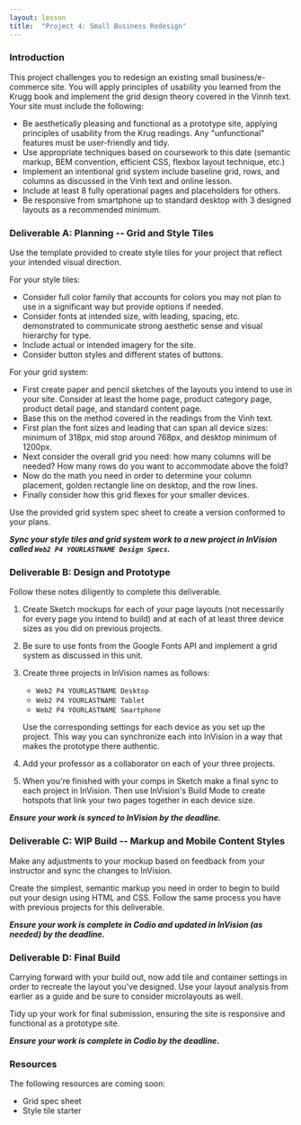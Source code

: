 ```yaml
---
layout: lesson
title:  "Project 4: Small Business Redesign"
---
```


### Introduction

This project challenges you to redesign an existing small business/e-commerce site. You will apply principles of usability you learned from the Krugg book and implement the grid design theory covered in the Vinnh text. Your site must include the following:

* Be aesthetically pleasing and functional as a prototype site, applying principles of usability from the Krug readings. Any "unfunctional" features must be user-friendly and tidy.
* Use appropriate techniques based on coursework to this date (semantic markup, BEM convention, efficient CSS, flexbox layout technique, etc.)
* Implement an intentional grid system include baseline grid, rows, and columns as discussed in the Vinh text and online lesson.
* Include at least 8 fully operational pages and placeholders for others.
* Be responsive from smartphone up to standard desktop with 3 designed layouts as a recommended minimum.


### Deliverable A: Planning -- Grid and Style Tiles

Use the template provided to create style tiles for your project that reflect your intended visual direction. 

For your style tiles:

- Consider full color family that accounts for colors you may not plan to use in a significant way but provide options if needed.
- Consider fonts at intended size, with leading, spacing, etc. demonstrated to communicate strong aesthetic sense and visual hierarchy for type.
- Include actual or intended imagery for the site.
- Consider button styles and different states of buttons.

For your grid system:

- First create paper and pencil sketches of the layouts you intend to use in your site. Consider at least the home page, product category page, product detail page, and standard content page. 
- Base this on the method covered in the readings from the Vinh text.
- First plan the font sizes and leading that can span all device sizes: minimum of 318px, mid stop around 768px, and desktop minimum of 1200px.
- Next consider the overall grid you need: how many columns will be needed? How many rows do you want to accommodate above the fold?
- Now do the math you need in order to determine your column placement, golden rectangle line on desktop, and the row lines. 
- Finally consider how this grid flexes for your smaller devices.

Use the provided grid system spec sheet to create a version conformed to your plans. 

***Sync your style tiles and grid system work to a new project in InVision called `Web2 P4 YOURLASTNAME Design Specs`.***


### Deliverable B: Design and Prototype

Follow these notes diligently to complete this deliverable.

1. Create Sketch mockups for each of your page layouts (not necessarily for every page you intend to build) and at each of at least three device sizes as you did on previous projects.
2. Be sure to use fonts from the Google Fonts API and implement a grid system as discussed in this unit.
3. Create three projects in InVision names as follows:

    * `Web2 P4 YOURLASTNAME Desktop`
    * `Web2 P4 YOURLASTNAME Tablet`
    * `Web2 P4 YOURLASTNAME Smartphone`

    Use the corresponding settings for each device as you set up the project. This way you can synchronize each into InVision in a way that makes the prototype there authentic.

4. Add your professor as a collaborator on each of your three projects.
5. When you're finished with your comps in Sketch make a final sync to each project in InVision. Then use InVision's Build Mode to create hotspots that link your two pages together in each device size.

***Ensure your work is synced to InVision by the deadline.***


### Deliverable C: WIP Build -- Markup and Mobile Content Styles

Make any adjustments to your mockup based on feedback from your instructor and sync the changes to InVision.

Create the simplest, semantic markup you need in order to begin to build out your design using HTML and CSS. Follow the same process you have with previous projects for this deliverable.

***Ensure your work is complete in Codio and updated in InVision (as needed) by the deadline.***


### Deliverable D: Final Build

Carrying forward with your build out, now add tile and container settings in order to recreate the layout you've designed. Use your layout analysis from earlier as a guide and be sure to consider microlayouts as well.

Tidy up your work for final submission, ensuring the site is responsive and functional as a prototype site.

***Ensure your work is complete in Codio by the deadline.***


### Resources

The following resources are coming soon:

- Grid spec sheet
- Style tile starter